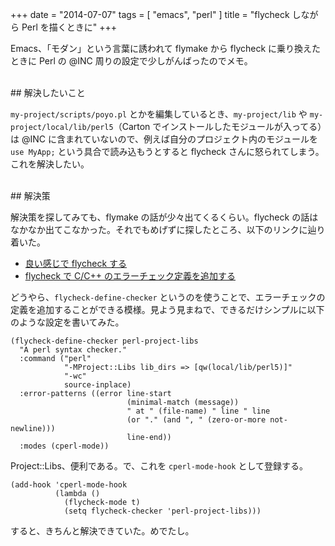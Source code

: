 +++
date = "2014-07-07"
tags = [ "emacs", "perl" ]
title = "flycheck しながら Perl を描くときに"
+++

Emacs、「モダン」という言葉に誘われて flymake から flycheck に乗り換えたときに Perl の @INC 周りの設定で少しがんばったのでメモ。

<!--more-->

<br />
## 解決したいこと

`my-project/scripts/poyo.pl` とかを編集しているとき、`my-project/lib` や `my-project/local/lib/perl5`（Carton でインストールしたモジュールが入ってる）は @INC に含まれていないので、例えば自分のプロジェクト内のモジュールを `use MyApp;` という具合で読み込もうとすると flycheck さんに怒られてしまう。これを解決したい。

<br />
## 解決策

解決策を探してみても、flymake の話が少々出てくるくらい。flycheck の話はなかなか出てこなかった。それでもめげずに探したところ、以下のリンクに辿り着いた。

* [良い感じで flycheck する](https://gist.github.com/co-me/7363369)
* [flycheck で C/C++ のエラーチェック定義を追加する](http://qiita.com/akisute3@github/items/6fb94c30f92dae2a24ee)

どうやら、`flycheck-define-checker` というのを使うことで、エラーチェックの定義を追加することができる模様。見よう見まねで、できるだけシンプルに以下のような設定を書いてみた。

``` emacs
(flycheck-define-checker perl-project-libs
  "A perl syntax checker."
  :command ("perl"
            "-MProject::Libs lib_dirs => [qw(local/lib/perl5)]"
            "-wc"
            source-inplace)
  :error-patterns ((error line-start
                          (minimal-match (message))
                          " at " (file-name) " line " line
                          (or "." (and ", " (zero-or-more not-newline)))
                          line-end))
  :modes (cperl-mode))
```

Project::Libs、便利である。で、これを `cperl-mode-hook` として登録する。

``` emacs
(add-hook 'cperl-mode-hook
          (lambda ()
            (flycheck-mode t)
            (setq flycheck-checker 'perl-project-libs)))
```

すると、きちんと解決できていた。めでたし。
